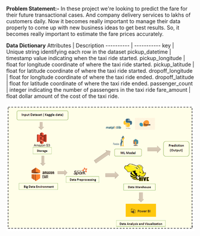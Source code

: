 **Problem Statement:-** 
         In these project we're looking to predict the fare for their future transactional cases. And company delivery services to lakhs of customers daily. Now it becomes really
    important to manage their data properly to come up with new business ideas to get best results. So, it becomes really important to estimate the fare prices accurately. 

**Data Dictionary**
Attributes | Description
---------- | -----------
key | Unique string identifying each row in the dataset
pickup_datetime | timestamp value indicating when the taxi ride started.
pickup_longitude | float for longitude coordinate of where the taxi ride started.
pickup_latitude | float for latitude coordinate of where the taxi ride started.
dropoff_longitude | float for longitude coordinate of where the taxi ride ended.
dropoff_latitude | float for latitude coordinate of where the taxi ride ended.
passenger_count | integer indicating the number of passengers in the taxi ride
fare_amount | float dollar amount of the cost of the taxi ride.

![](images/Architecture%20Diagram.PNG)
